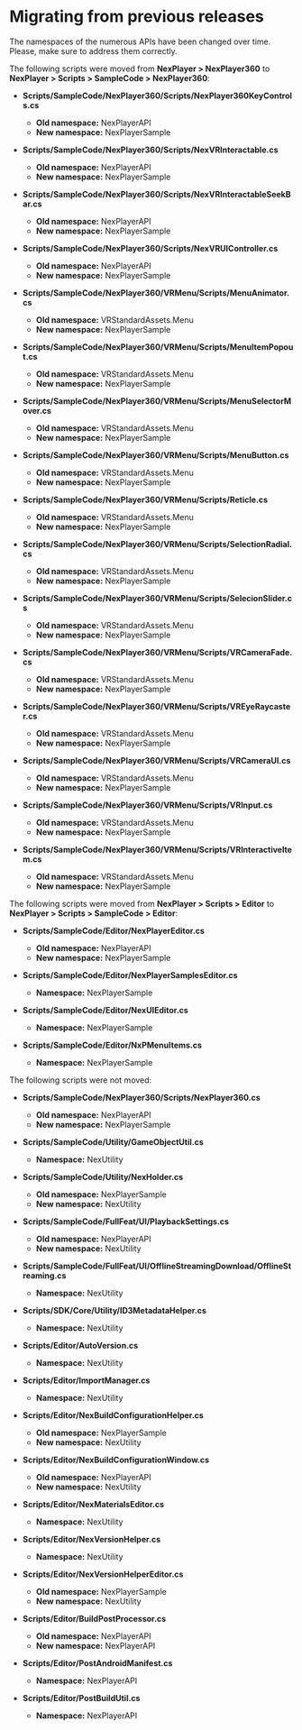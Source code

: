 # Migrating from previous releases

The namespaces of the numerous APIs have been changed over time. Please, make sure to address them correctly.

The following scripts were moved from **NexPlayer > NexPlayer360** to **NexPlayer > Scripts > SampleCode > NexPlayer360**:

- **Scripts/SampleCode/NexPlayer360/Scripts/NexPlayer360KeyControls.cs**
	- **Old namespace:** NexPlayerAPI
	- **New namespace:** NexPlayerSample

- **Scripts/SampleCode/NexPlayer360/Scripts/NexVRInteractable.cs**
	- **Old namespace:** NexPlayerAPI
	- **New namespace:** NexPlayerSample

- **Scripts/SampleCode/NexPlayer360/Scripts/NexVRInteractableSeekBar.cs**
	- **Old namespace:** NexPlayerAPI
	- **New namespace:** NexPlayerSample

- **Scripts/SampleCode/NexPlayer360/Scripts/NexVRUIController.cs**
	- **Old namespace:** NexPlayerAPI
	- **New namespace:** NexPlayerSample

- **Scripts/SampleCode/NexPlayer360/VRMenu/Scripts/MenuAnimator.cs**	
	- **Old namespace:** VRStandardAssets.Menu
	- **New namespace:** NexPlayerSample

- **Scripts/SampleCode/NexPlayer360/VRMenu/Scripts/MenuItemPopout.cs**
	- **Old namespace:** VRStandardAssets.Menu
	- **New namespace:** NexPlayerSample

- **Scripts/SampleCode/NexPlayer360/VRMenu/Scripts/MenuSelectorMover.cs**	
	- **Old namespace:** VRStandardAssets.Menu
	- **New namespace:** NexPlayerSample

- **Scripts/SampleCode/NexPlayer360/VRMenu/Scripts/MenuButton.cs**	
	- **Old namespace:** VRStandardAssets.Menu
	- **New namespace:** NexPlayerSample

- **Scripts/SampleCode/NexPlayer360/VRMenu/Scripts/Reticle.cs**
	- **Old namespace:** VRStandardAssets.Menu
	- **New namespace:** NexPlayerSample

- **Scripts/SampleCode/NexPlayer360/VRMenu/Scripts/SelectionRadial.cs**	
	- **Old namespace:** VRStandardAssets.Menu
	- **New namespace:** NexPlayerSample

- **Scripts/SampleCode/NexPlayer360/VRMenu/Scripts/SelecionSlider.cs**
	- **Old namespace:** VRStandardAssets.Menu
	- **New namespace:** NexPlayerSample

- **Scripts/SampleCode/NexPlayer360/VRMenu/Scripts/VRCameraFade.cs**
	- **Old namespace:** VRStandardAssets.Menu
	- **New namespace:** NexPlayerSample

- **Scripts/SampleCode/NexPlayer360/VRMenu/Scripts/VREyeRaycaster.cs**
	- **Old namespace:** VRStandardAssets.Menu
	- **New namespace:** NexPlayerSample

- **Scripts/SampleCode/NexPlayer360/VRMenu/Scripts/VRCameraUI.cs**
	- **Old namespace:** VRStandardAssets.Menu
	- **New namespace:** NexPlayerSample

- **Scripts/SampleCode/NexPlayer360/VRMenu/Scripts/VRInput.cs**	
	- **Old namespace:** VRStandardAssets.Menu
	- **New namespace:** NexPlayerSample

- **Scripts/SampleCode/NexPlayer360/VRMenu/Scripts/VRInteractiveItem.cs**
	- **Old namespace:** VRStandardAssets.Menu
	- **New namespace:** NexPlayerSample

The following scripts were moved from **NexPlayer > Scripts > Editor** to **NexPlayer > Scripts > SampleCode > Editor**:

- **Scripts/SampleCode/Editor/NexPlayerEditor.cs**	
	- **Old namespace:** NexPlayerAPI
	- **New namespace:**  NexPlayerSample

- **Scripts/SampleCode/Editor/NexPlayerSamplesEditor.cs**	
	- **Namespace:**  NexPlayerSample

- **Scripts/SampleCode/Editor/NexUIEditor.cs**	
	- **Namespace:**  NexPlayerSample

- **Scripts/SampleCode/Editor/NxPMenuItems.cs**		
	- **Namespace:**  NexPlayerSample

The following scripts were not moved:

- **Scripts/SampleCode/NexPlayer360/Scripts/NexPlayer360.cs**
	- **Old namespace:** NexPlayerAPI
	- **New namespace:** NexPlayerSample

- **Scripts/SampleCode/Utility/GameObjectUtil.cs**
	- **Namespace:** NexUtility
	
- **Scripts/SampleCode/Utility/NexHolder.cs**	
	- **Old namespace:** NexPlayerSample
	- **New namespace:** NexUtility

- **Scripts/SampleCode/FullFeat/UI/PlaybackSettings.cs**		
	- **Old namespace:** NexPlayerAPI
	- **New namespace:** NexUtility

- **Scripts/SampleCode/FullFeat/UI/OfflineStreamingDownload/OfflineStreaming.cs**
	- **Namespace:** NexUtility		

- **Scripts/SDK/Core/Utility/ID3MetadataHelper.cs**
	- **Namespace:**  NexUtility

- **Scripts/Editor/AutoVersion.cs**			
	- **Namespace:**  NexUtility

- **Scripts/Editor/ImportManager.cs**		
	- **Namespace:** NexUtility
	
- **Scripts/Editor/NexBuildConfigurationHelper.cs**
	- **Old namespace:** NexPlayerSample
	- **New namespace:** NexUtility

- **Scripts/Editor/NexBuildConfigurationWindow.cs**	
	- **Old namespace:** NexPlayerAPI
	- **New namespace:** NexUtility

- **Scripts/Editor/NexMaterialsEditor.cs**
	- **Namespace:** NexUtility	

- **Scripts/Editor/NexVersionHelper.cs**
	- **Namespace:** NexUtility
	
- **Scripts/Editor/NexVersionHelperEditor.cs**	
	- **Old namespace:** NexPlayerSample
	- **New namespace:** NexUtility

- **Scripts/Editor/BuildPostProcessor.cs**		
	- **Old namespace:** NexPlayerAPI
	- **New namespace:** NexPlayerAPI

- **Scripts/Editor/PostAndroidManifest.cs**
	- **Namespace:** NexPlayerAPI	

- **Scripts/Editor/PostBuildUtil.cs**
	- **Namespace:** NexPlayerAPI
